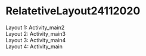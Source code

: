 # RelatetiveLayout24112020
Layout 1: Activity_main2 <br />
Layout 2: Activity_main3 <br />
Layout 3: Activity_main4 <br />
Layout 4: Activity_main
